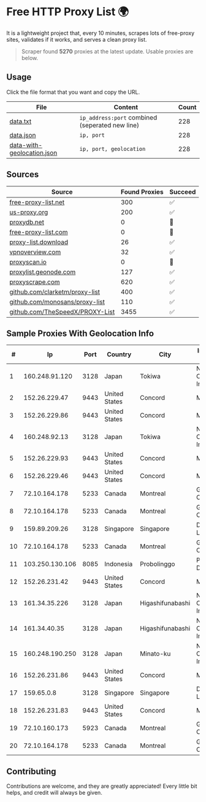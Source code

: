 
# Free HTTP Proxy List 🌍

It is a lightweight project that, every 10 minutes, scrapes lots of free-proxy sites, validates if it works, and serves a clean proxy list.


> Scraper found **5270** proxies at the latest update. Usable proxies are below.

## Usage

Click the file format that you want and copy the URL.


|File|Content|Count|
|----|-------|-----|
|[data.txt](https://raw.githubusercontent.com/themiralay/Proxy-List-World/master/data.txt)|`ip_address:port` combined (seperated new line)|228|
|[data.json](https://raw.githubusercontent.com/themiralay/Proxy-List-World/master/data.json)|`ip, port`|228|
|[data-with-geolocation.json](https://raw.githubusercontent.com/themiralay/Proxy-List-World/master/data-with-geolocation.json)|`ip, port, geolocation`|228|

## Sources

|Source|Found Proxies|Succeed|
|------|-------------|-------|
|[free-proxy-list.net](https://free-proxy-list.net)|300|✅|
|[us-proxy.org](https://www.us-proxy.org)|200|✅|
|[proxydb.net](http://proxydb.net)|0|🚫|
|[free-proxy-list.com](https://free-proxy-list.com/?page=&port=&type%5B%5D=http&type%5B%5D=https&up_time=0&search=Search)|0|🚫|
|[proxy-list.download](https://www.proxy-list.download/HTTP)|26|✅|
|[vpnoverview.com](https://vpnoverview.com/privacy/anonymous-browsing/free-proxy-servers)|32|✅|
|[proxyscan.io](https://www.proxyscan.io)|0|🚫|
|[proxylist.geonode.com](https://proxylist.geonode.com/api/proxy-list?limit=300&page=1&sort_by=lastChecked&sort_type=desc&protocols=http,https)|127|✅|
|[proxyscrape.com](https://api.proxyscrape.com/v2/?request=displayproxies&protocol=http&timeout=10000&country=all&ssl=all&anonymity=all)|620|✅|
|[github.com/clarketm/proxy-list](https://raw.githubusercontent.com/clarketm/proxy-list/master/proxy-list-raw.txt)|400|✅|
|[github.com/monosans/proxy-list](https://raw.githubusercontent.com/monosans/proxy-list/main/proxies/http.txt)|110|✅|
|[github.com/TheSpeedX/PROXY-List](https://raw.githubusercontent.com/TheSpeedX/PROXY-List/master/http.txt)|3455|✅|


## Sample Proxies With Geolocation Info

|#|Ip|Port|Country|City|Internet Service Provider|
|-|--|----|-------|----|-------------------------|
|1|160.248.91.120|3128|Japan|Tokiwa|NTT PC Communications, Inc.|
|2|152.26.229.47|9443|United States|Concord|MCNC|
|3|152.26.229.86|9443|United States|Concord|MCNC|
|4|160.248.92.13|3128|Japan|Tokiwa|NTT PC Communications, Inc.|
|5|152.26.229.93|9443|United States|Concord|MCNC|
|6|152.26.229.46|9443|United States|Concord|MCNC|
|7|72.10.164.178|5233|Canada|Montreal|GloboTech Communications|
|8|72.10.164.178|5233|Canada|Montreal|GloboTech Communications|
|9|159.89.209.26|3128|Singapore|Singapore|DigitalOcean, LLC|
|10|72.10.164.178|5233|Canada|Montreal|GloboTech Communications|
|11|103.250.130.106|8085|Indonesia|Probolinggo|PT Jawara Lintas Data Nusantara|
|12|152.26.231.42|9443|United States|Concord|MCNC|
|13|161.34.35.226|3128|Japan|Higashifunabashi|NTT PC Communications, Inc.|
|14|161.34.40.35|3128|Japan|Higashifunabashi|NTT PC Communications, Inc.|
|15|160.248.190.250|3128|Japan|Minato-ku|NTT PC Communications, Inc.|
|16|152.26.231.86|9443|United States|Concord|MCNC|
|17|159.65.0.8|3128|Singapore|Singapore|DigitalOcean, LLC|
|18|152.26.231.83|9443|United States|Concord|MCNC|
|19|72.10.160.173|5923|Canada|Montreal|GloboTech Communications|
|20|72.10.164.178|5233|Canada|Montreal|GloboTech Communications|



## Contributing

Contributions are welcome, and they are greatly appreciated! Every
little bit helps, and credit will always be given.


